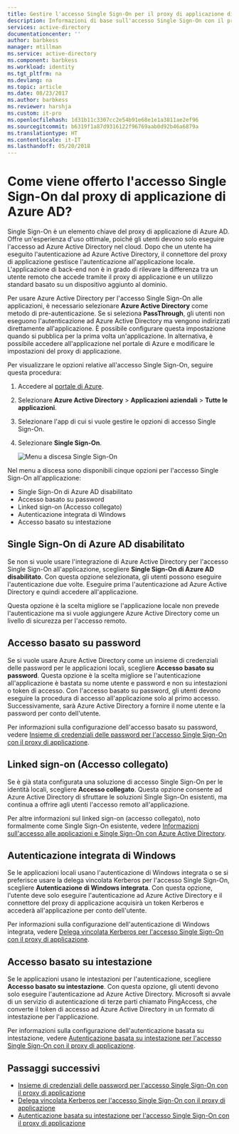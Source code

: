 ```yaml
---
title: Gestire l'accesso Single Sign-On per il proxy di applicazione di Azure AD | Microsoft Docs
description: Informazioni di base sull'accesso Single Sign-On con il proxy di applicazione
services: active-directory
documentationcenter: ''
author: barbkess
manager: mtillman
ms.service: active-directory
ms.component: barbkess
ms.workload: identity
ms.tgt_pltfrm: na
ms.devlang: na
ms.topic: article
ms.date: 08/23/2017
ms.author: barbkess
ms.reviewer: harshja
ms.custom: it-pro
ms.openlocfilehash: 1d31b11c3307cc2e54b91e68e1e1a3811ae2ef96
ms.sourcegitcommit: b6319f1a87d9316122f96769aab0d92b46a6879a
ms.translationtype: HT
ms.contentlocale: it-IT
ms.lasthandoff: 05/20/2018
---
```

# <a name="how-does-azure-ad-application-proxy-provide-single-sign-on"></a>Come viene offerto l'accesso Single Sign-On dal proxy di applicazione di Azure AD?

Single Sign-On è un elemento chiave del proxy di applicazione di Azure AD.  Offre un'esperienza d'uso ottimale, poiché gli utenti devono solo eseguire l'accesso ad Azure Active Directory nel cloud. Dopo che un utente ha eseguito l'autenticazione ad Azure Active Directory, il connettore del proxy di applicazione gestisce l'autenticazione all'applicazione locale. L'applicazione di back-end non è in grado di rilevare la differenza tra un utente remoto che accede tramite il proxy di applicazione e un utilizzo standard basato su un dispositivo aggiunto al dominio. 

Per usare Azure Active Directory per l'accesso Single Sign-On alle applicazioni, è necessario selezionare **Azure Active Directory** come metodo di pre-autenticazione. Se si seleziona **PassThrough**, gli utenti non eseguono l'autenticazione ad Azure Active Directory ma vengono indirizzati direttamente all'applicazione. È possibile configurare questa impostazione quando si pubblica per la prima volta un'applicazione. In alternativa, è possibile accedere all'applicazione nel portale di Azure e modificare le impostazioni del proxy di applicazione. 

Per visualizzare le opzioni relative all'accesso Single Sign-On, seguire questa procedura:

1. Accedere al [portale di Azure](https://portal.azure.com).
2. Selezionare **Azure Active Directory** > **Applicazioni aziendali** > **Tutte le applicazioni**.
3. Selezionare l'app di cui si vuole gestire le opzioni di accesso Single Sign-On.
4. Selezionare **Single Sign-On**.

   ![Menu a discesa Single Sign-On](./media/application-proxy-single-sign-on/single-sign-on-mode.png)

Nel menu a discesa sono disponibili cinque opzioni per l'accesso Single Sign-On all'applicazione:

* Single Sign-On di Azure AD disabilitato
* Accesso basato su password
* Linked sign-on (Accesso collegato)
* Autenticazione integrata di Windows
* Accesso basato su intestazione

## <a name="azure-ad-single-sign-on-disabled"></a>Single Sign-On di Azure AD disabilitato

Se non si vuole usare l'integrazione di Azure Active Directory per l'accesso Single Sign-On all'applicazione, scegliere **Single Sign-On di Azure AD disabilitato**. Con questa opzione selezionata, gli utenti possono eseguire l'autenticazione due volte. Eseguire prima l'autenticazione ad Azure Active Directory e quindi accedere all'applicazione. 

Questa opzione è la scelta migliore se l'applicazione locale non prevede l'autenticazione ma si vuole aggiungere Azure Active Directory come un livello di sicurezza per l'accesso remoto. 

## <a name="password-based-sign-on"></a>Accesso basato su password

Se si vuole usare Azure Active Directory come un insieme di credenziali delle password per le applicazioni locali, scegliere **Accesso basato su password**. Questa opzione è la scelta migliore se l'autenticazione all'applicazione è bastata su nome utente e password e non su intestazioni o token di accesso. Con l'accesso basato su password, gli utenti devono eseguire la procedura di accesso all'applicazione solo al primo accesso. Successivamente, sarà Azure Active Directory a fornire il nome utente e la password per conto dell'utente. 

Per informazioni sulla configurazione dell'accesso basato su password, vedere [Insieme di credenziali delle password per l'accesso Single Sign-On con il proxy di applicazione](application-proxy-configure-single-sign-on-password-vaulting.md).

## <a name="linked-sign-on"></a>Linked sign-on (Accesso collegato)

Se è già stata configurata una soluzione di accesso Single Sign-On per le identità locali, scegliere **Accesso collegato**. Questa opzione consente ad Azure Active Directory di sfruttare le soluzioni Single Sign-On esistenti, ma continua a offrire agli utenti l'accesso remoto all'applicazione. 

Per altre informazioni sul linked sign-on (accesso collegato), noto formalmente come Single Sign-On esistente, vedere [Informazioni sull'accesso alle applicazioni e Single Sign-On con Azure Active Directory](what-is-single-sign-on.md#how-does-single-sign-on-with-azure-active-directory-work).

## <a name="integrated-windows-authentication"></a>Autenticazione integrata di Windows

Se le applicazioni locali usano l'autenticazione di Windows integrata o se si preferisce usare la delega vincolata Kerberos per l'accesso Single Sign-On, scegliere **Autenticazione di Windows integrata**. Con questa opzione, l'utente deve solo eseguire l'autenticazione ad Azure Active Directory e il connettore del proxy di applicazione acquisirà un token Kerberos e accederà all'applicazione per conto dell'utente. 

Per informazioni sulla configurazione dell'autenticazione di Windows integrata, vedere [Delega vincolata Kerberos per l'accesso Single Sign-On con il proxy di applicazione](application-proxy-configure-single-sign-on-with-kcd.md).

## <a name="header-based-sign-on"></a>Accesso basato su intestazione 

Se le applicazioni usano le intestazioni per l'autenticazione, scegliere **Accesso basato su intestazione**. Con questa opzione, gli utenti devono solo eseguire l'autenticazione ad Azure Active Directory. Microsoft si avvale di un servizio di autenticazione di terze parti chiamato PingAccess, che converte il token di accesso ad Azure Active Directory in un formato di intestazione per l'applicazione. 

Per informazioni sulla configurazione dell'autenticazione basata su intestazione, vedere [Autenticazione basata su intestazione per l'accesso Single Sign-On con il proxy di applicazione](application-proxy-configure-single-sign-on-with-ping-access.md).

## <a name="next-steps"></a>Passaggi successivi

- [Insieme di credenziali delle password per l'accesso Single Sign-On con il proxy di applicazione](application-proxy-configure-single-sign-on-password-vaulting.md)
- [Delega vincolata Kerberos per l'accesso Single Sign-On con il proxy di applicazione](application-proxy-configure-single-sign-on-with-kcd.md)
- [Autenticazione basata su intestazione per l'accesso Single Sign-On con il proxy di applicazione](application-proxy-configure-single-sign-on-with-ping-access.md) 
